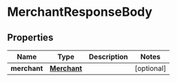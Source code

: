 
# MerchantResponseBody

## Properties
Name | Type | Description | Notes
------------ | ------------- | ------------- | -------------
**merchant** | [**Merchant**](Merchant.md) |  |  [optional]



